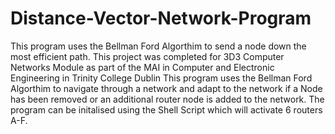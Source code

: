 # Distance-Vector-Network-Program
This program uses the Bellman Ford Algorthim to send a node down the most efficient path.
This project was completed for 3D3 Computer Networks Module as part of the MAI in Computer and Electronic Engineering in Trinity College Dublin
This program uses the Bellman Ford Algorthim to navigate through a network and adapt to the network if a Node has been removed or an additional router node is added to the network.
The program can be initalised using the Shell Script which will activate 6 routers A-F.
